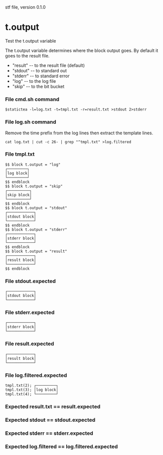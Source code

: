 stf file, version 0.1.0

# t.output

Test the t.output variable

The t.output variable determines where the block output goes.  By
default it goes to the result file.

- "result" -- to the result file (default)
- "stdout" -- to standard out
- "stderr" -- to standard error
- "log" -- to the log file
- "skip" -- to the bit bucket

### File cmd.sh command

~~~
$statictea -l=log.txt -t=tmpl.txt -r=result.txt >stdout 2>stderr
~~~

### File log.sh command

Remove the time prefix from the log lines then extract the template lines.

~~~
cat log.txt | cut -c 26- | grep "^tmpl.txt" >log.filtered
~~~

### File tmpl.txt

~~~
$$ block t.output = "log"
┌─────────┐
│log block│
└─────────┘
$$ endblock
$$ block t.output = "skip"
┌──────────┐
│skip block│
└──────────┘
$$ endblock
$$ block t.output = "stdout"
┌────────────┐
│stdout block│
└────────────┘
$$ endblock
$$ block t.output = "stderr"
┌────────────┐
│stderr block│
└────────────┘
$$ endblock
$$ block t.output = "result"
┌────────────┐
│result block│
└────────────┘
$$ endblock
~~~

### File stdout.expected

~~~
┌────────────┐
│stdout block│
└────────────┘
~~~

### File stderr.expected

~~~
┌────────────┐
│stderr block│
└────────────┘
~~~

### File result.expected

~~~
┌────────────┐
│result block│
└────────────┘
~~~

### File log.filtered.expected

~~~
tmpl.txt(2); ┌─────────┐
tmpl.txt(3); │log block│
tmpl.txt(4); └─────────┘
~~~

### Expected result.txt == result.expected
### Expected stdout == stdout.expected
### Expected stderr == stderr.expected
### Expected log.filtered == log.filtered.expected
